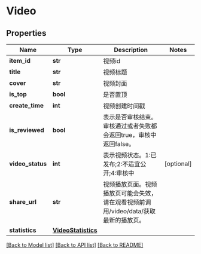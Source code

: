 # Video

## Properties
Name | Type | Description | Notes
------------ | ------------- | ------------- | -------------
**item_id** | **str** | 视频id | 
**title** | **str** | 视频标题 | 
**cover** | **str** | 视频封面 | 
**is_top** | **bool** | 是否置顶 | 
**create_time** | **int** | 视频创建时间戳 | 
**is_reviewed** | **bool** | 表示是否审核结束。审核通过或者失败都会返回true，审核中返回false。 | 
**video_status** | **int** | 表示视频状态。1:已发布;2:不适宜公开;4:审核中 | [optional] 
**share_url** | **str** | 视频播放页面。视频播放页可能会失效，请在观看视频前调用/video/data/获取最新的播放页。 | 
**statistics** | [**VideoStatistics**](VideoStatistics.md) |  | 

[[Back to Model list]](../README.md#documentation-for-models) [[Back to API list]](../README.md#documentation-for-api-endpoints) [[Back to README]](../README.md)

